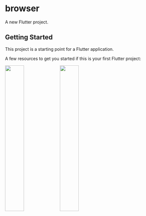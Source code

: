 # browser

A new Flutter project.

## Getting Started

This project is a starting point for a Flutter application.

A few resources to get you started if this is your first Flutter project:

<p>
<img  src="https://user-images.githubusercontent.com/118950801/213630587-b73c3525-299e-4b86-96ae-4c905bc969ba.png
"height=35%width=22%>
<img  src="https://user-images.githubusercontent.com/118950801/213630639-7ec00a53-ee52-44a0-a40c-50c8876e4b18.png
"height=35%width=22%>
</p>
